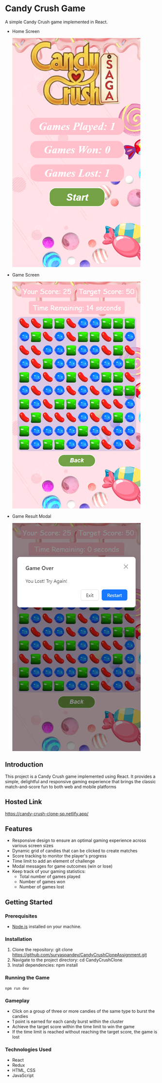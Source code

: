 # Candy Crush Game

A simple Candy Crush game implemented in React.

- Home Screen

  ![Screenshot](public/homePg_sc.png)

- Game Screen

  ![Screenshot](public/game_sc.png)

- Game Result Modal

  ![Screenshot](public/game_over_sc.png)

## Introduction

This project is a Candy Crush game implemented using React.
It provides a simple, delightful and responsive gaming experience that brings the classic match-and-score fun to both web and mobile platforms

## Hosted Link

https://candy-crush-clone-sp.netlify.app/

## Features

- Responsive design to ensure an optimal gaming experience across various screen sizes
- Dynamic grid of candies that can be clicked to create matches
- Score tracking to monitor the player's progress
- Time limit to add an element of challenge
- Modal messages for game outcomes (win or lose)
- Keep track of your gaming statistics:
  - Total number of games played
  - Number of games won
  - Number of games lost

## Getting Started

### Prerequisites

- [Node.js](https://nodejs.org/) installed on your machine.

### Installation

1. Clone the repository:
   git clone https://github.com/suryaspandey/CandyCrushCloneAssignment.git
2. Navigate to the project directory:
   cd CandyCrushClone
3. Install dependencies:
   npm install

### Running the Game

    npm run dev

### Gameplay

- Click on a group of three or more candies of the same type to burst the candies
- 1 point is earned for each candy burst within the cluster
- Achieve the target score within the time limit to win the game
- If the time limit is reached without reaching the target score, the game is lost

### Technologies Used

- React
- Redux
- HTML, CSS
- JavaScript
